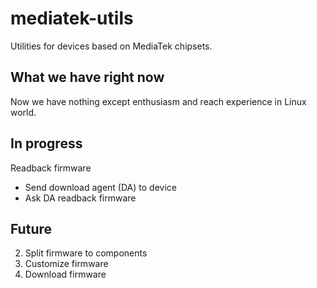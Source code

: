 # mediatek-utils

Utilities for devices based on MediaTek chipsets.

## What we have right now

Now we have nothing except enthusiasm and reach experience in Linux world.

## In progress

Readback firmware

- Send download agent (DA) to device
- Ask DA readback firmware

## Future

2. Split firmware to components
3. Customize firmware
4. Download firmware
